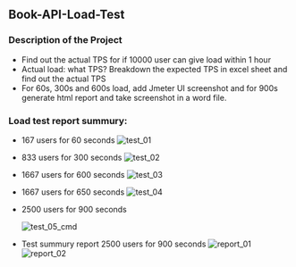 
## Book-API-Load-Test


### Description of the Project
- Find out the actual TPS for if 10000 user can give load within 1 hour
- Actual load: what TPS? Breakdown the expected TPS in excel sheet and find out the actual TPS
- For 60s, 300s and 600s load, add Jmeter UI screenshot and for 900s generate html report and take screenshot in a word file.


### Load test report summury:
- 167 users for 60 seconds
![test_01](https://user-images.githubusercontent.com/108132871/176881465-921d443f-76e5-4b9a-bc03-3c432d029b2b.png)

- 833 users for 300 seconds
![test_02](https://user-images.githubusercontent.com/108132871/176881850-38e1a8fb-e1ff-40cb-ba57-7119d679ef95.png)

- 1667 users for 600 seconds
![test_03](https://user-images.githubusercontent.com/108132871/176881880-7ce33e74-8dd9-4272-be89-d12a0ff99b5f.png)

- 1667 users for 650 seconds
![test_04](https://user-images.githubusercontent.com/108132871/176882285-271059cf-f089-4704-b95d-846629c0ca2d.png)

- 2500 users for 900 seconds

  ![test_05_cmd](https://user-images.githubusercontent.com/108132871/176882289-50839707-7b49-4fa6-b74e-717d72dc6f2f.png)

- Test summury report 2500 users for 900 seconds
![report_01](https://user-images.githubusercontent.com/108132871/176882880-8d3b7c5c-494a-45da-bb45-2caccc2b2fb4.png)
![report_02](https://user-images.githubusercontent.com/108132871/176882812-f21eb1d2-26ad-4c0f-ac17-cbee6a226024.png)
